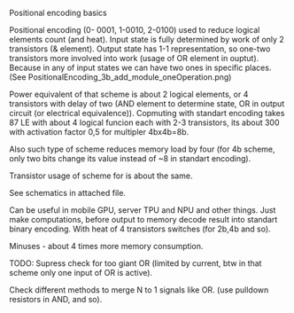 Positional encoding basics

Positional encoding (0- 0001, 1-0010, 2-0100) used to reduce logical elements count (and heat). Input state is fully determined by work of only 2 transistors (& element). Output state has 1-1 representation, so one-two transistors more involved into work (usage of OR element in ouptut). Because in any of input states we can have two ones in specific places. (See PositionalEncoding_3b_add_module_oneOperation.png)

Power equivalent of that scheme is about 2 logical elements, or 4 transistors with delay of two (AND element to determine state, OR in output circuit (or electrical equivalence)). 
Copmuting with standart encoding takes 87 LE with about 4 logical funcion each with 2-3 transistors, its about 300 with activation factor 0,5 for multipler 4bx4b=8b.

Also such type of scheme reduces memory load by four (for 4b scheme, only two bits change its value instead of ~8 in standart encoding).

Transistor usage of scheme for is about the same.

See schematics in attached file.

Can be useful in mobile GPU, server TPU and NPU and other things. Just make computations, before output to memory decode result into standart binary encoding. With heat of 4 transistors switches (for 2b,4b and so).

Minuses - about 4 times more memory consumption.

TODO:
Supress check for too giant OR (limited by current, btw in that scheme only one input of OR is active). 

Check different methods to merge N to 1 signals like OR. (use pulldown resistors in AND, and so).
